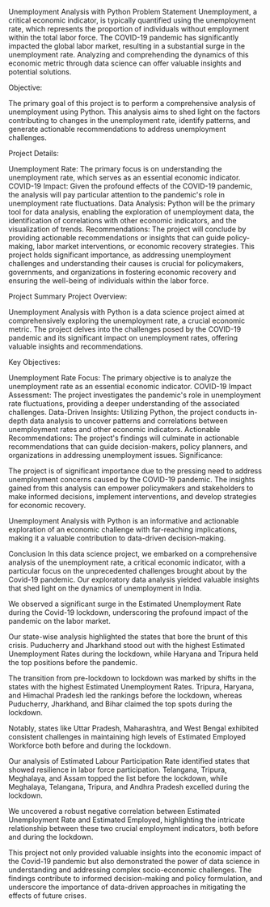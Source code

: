 Unemployment Analysis with Python
Problem Statement
Unemployment, a critical economic indicator, is typically quantified using the unemployment rate, which represents the proportion of individuals without employment within the total labor force. The COVID-19 pandemic has significantly impacted the global labor market, resulting in a substantial surge in the unemployment rate. Analyzing and comprehending the dynamics of this economic metric through data science can offer valuable insights and potential solutions.

Objective:

The primary goal of this project is to perform a comprehensive analysis of unemployment using Python. This analysis aims to shed light on the factors contributing to changes in the unemployment rate, identify patterns, and generate actionable recommendations to address unemployment challenges.

Project Details:

Unemployment Rate: The primary focus is on understanding the unemployment rate, which serves as an essential economic indicator.
COVID-19 Impact: Given the profound effects of the COVID-19 pandemic, the analysis will pay particular attention to the pandemic's role in unemployment rate fluctuations.
Data Analysis: Python will be the primary tool for data analysis, enabling the exploration of unemployment data, the identification of correlations with other economic indicators, and the visualization of trends.
Recommendations: The project will conclude by providing actionable recommendations or insights that can guide policy-making, labor market interventions, or economic recovery strategies.
This project holds significant importance, as addressing unemployment challenges and understanding their causes is crucial for policymakers, governments, and organizations in fostering economic recovery and ensuring the well-being of individuals within the labor force.

Project Summary
Project Overview:

Unemployment Analysis with Python is a data science project aimed at comprehensively exploring the unemployment rate, a crucial economic metric. The project delves into the challenges posed by the COVID-19 pandemic and its significant impact on unemployment rates, offering valuable insights and recommendations.

Key Objectives:

Unemployment Rate Focus: The primary objective is to analyze the unemployment rate as an essential economic indicator.
COVID-19 Impact Assessment: The project investigates the pandemic's role in unemployment rate fluctuations, providing a deeper understanding of the associated challenges.
Data-Driven Insights: Utilizing Python, the project conducts in-depth data analysis to uncover patterns and correlations between unemployment rates and other economic indicators.
Actionable Recommendations: The project's findings will culminate in actionable recommendations that can guide decision-makers, policy planners, and organizations in addressing unemployment issues.
Significance:

The project is of significant importance due to the pressing need to address unemployment concerns caused by the COVID-19 pandemic. The insights gained from this analysis can empower policymakers and stakeholders to make informed decisions, implement interventions, and develop strategies for economic recovery.

Unemployment Analysis with Python is an informative and actionable exploration of an economic challenge with far-reaching implications, making it a valuable contribution to data-driven decision-making.

Conclusion
In this data science project, we embarked on a comprehensive analysis of the unemployment rate, a critical economic indicator, with a particular focus on the unprecedented challenges brought about by the Covid-19 pandemic. Our exploratory data analysis yielded valuable insights that shed light on the dynamics of unemployment in India.

We observed a significant surge in the Estimated Unemployment Rate during the Covid-19 lockdown, underscoring the profound impact of the pandemic on the labor market.

Our state-wise analysis highlighted the states that bore the brunt of this crisis. Puducherry and Jharkhand stood out with the highest Estimated Unemployment Rates during the lockdown, while Haryana and Tripura held the top positions before the pandemic.

The transition from pre-lockdown to lockdown was marked by shifts in the states with the highest Estimated Unemployment Rates. Tripura, Haryana, and Himachal Pradesh led the rankings before the lockdown, whereas Puducherry, Jharkhand, and Bihar claimed the top spots during the lockdown.

Notably, states like Uttar Pradesh, Maharashtra, and West Bengal exhibited consistent challenges in maintaining high levels of Estimated Employed Workforce both before and during the lockdown.

Our analysis of Estimated Labour Participation Rate identified states that showed resilience in labor force participation. Telangana, Tripura, Meghalaya, and Assam topped the list before the lockdown, while Meghalaya, Telangana, Tripura, and Andhra Pradesh excelled during the lockdown.

We uncovered a robust negative correlation between Estimated Unemployment Rate and Estimated Employed, highlighting the intricate relationship between these two crucial employment indicators, both before and during the lockdown.

This project not only provided valuable insights into the economic impact of the Covid-19 pandemic but also demonstrated the power of data science in understanding and addressing complex socio-economic challenges. The findings contribute to informed decision-making and policy formulation, and underscore the importance of data-driven approaches in mitigating the effects of future crises.

